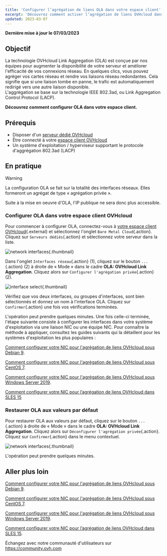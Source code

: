 ```yaml
---
title: 'Configurer l’agrégation de liens OLA dans votre espace client'
excerpt: 'Découvrez comment activer l’agrégation de liens OVHcloud dans votre espace client.'
updated: 2023-03-07
---
```


**Dernière mise à jour le 07/03/2023**

## Objectif

La technologie OVHcloud Link Aggregation (OLA) est conçue par nos équipes pour augmenter la disponibilité de votre serveur et améliorer l'efficacité de vos connexions réseau. En quelques clics, vous pouvez agréger vos cartes réseau et rendre vos liaisons réseau redondantes. Cela signifie que si une liaison tombe en panne, le trafic est automatiquement redirigé vers une autre liaison disponible.<br>
L'aggrégation se base sur la technologie IEEE 802.3ad, ou Link Aggregation Control Protocol (LACP).

**Découvrez comment configurer OLA dans votre espace client.**

## Prérequis

- Disposer d'un [serveur dédié OVHcloud](https://www.ovhcloud.com/fr-ca/bare-metal/)
- Être connecté à votre [espace client OVHcloud](https://ca.ovh.com/auth/?action=gotomanager&from=https://www.ovh.com/ca/fr/&ovhSubsidiary=qc)
- Un système d'exploitation / hyperviseur supportant le protocole d'aggrégation 802.3ad (LACP)

## En pratique

> [!warning]
>
> La configuration OLA se fait sur la totalité des interfaces réseaux. Elles formeront un agrégat de type « agrégation privée ».
>
> Suite à la mise en oeuvre d'OLA, l'IP publique ne sera donc plus accessible.
>

### Configurer OLA dans votre espace client OVHcloud

Pour commencer à configurer OLA, connectez-vous à [votre espace client OVHcloud](https://ca.ovh.com/auth/?action=gotomanager&from=https://www.ovh.com/ca/fr/&ovhSubsidiary=qc){.external} et sélectionnez l'onglet `Bare Metal Cloud`{.action}. Cliquez sur `Serveurs dédiés`{.action} et sélectionnez votre serveur dans la liste.

![network interfaces](images/network_interfaces2022.png){.thumbnail}

Dans l'onglet `Interfaces réseau`{.action} (1), cliquez sur le bouton `...`{.action} (2) à droite de « Mode » dans le cadre **OLA: OVHcloud Link Aggregation**. Cliquez alors sur `Configurer l'agrégation privée`{.action} (2).

![interface select](images/interface_select2021.png){.thumbnail}

Vérifiez que vos deux interfaces, ou groupes d'interfaces, sont bien sélectionnés et donnez un nom à l'interface OLA. Cliquez sur `Confirmer`{.action} une fois vos vérifications terminées.

L'opération peut prendre quelques minutes. Une fois celle-ci terminée, l'étape suivante consiste à configurer les interfaces dans votre système d'exploitation via une liaison NIC ou une équipe NIC. Pour connaître la méthode à appliquer, consultez les guides suivants qui la détaillent pour les systèmes d'exploitation les plus populaires :

[Comment configurer votre NIC pour l'agrégation de liens OVHcloud sous Debian 9](/pages/cloud/dedicated/ola-enable-debian9).

[Comment configurer votre NIC pour l'agrégation de liens OVHcloud sous CentOS 7](/pages/cloud/dedicated/ola-enable-centos7).

[Comment configurer votre NIC pour l'agrégation de liens OVHcloud sous Windows Server 2019](/pages/cloud/dedicated/ola-enable-w2k19).

[Comment configurer votre NIC pour l’agrégation de liens OVHcloud dans SLES 15](/pages/cloud/dedicated/ola-enable-sles15)

### Restaurer OLA aux valeurs par défaut

Pour restaurer OLA aux valeurs par défaut, cliquez sur le bouton `...`{.action} à droite de « Mode » dans le cadre **OLA: OVHcloud Link Aggregation**. Cliquez alors sur `Déconfigurer l'agrégation privée`{.action}. Cliquez sur `Confirmer`{.action} dans le menu contextuel.

![network interfaces](images/default_settings2021.png){.thumbnail}

L'opération peut prendre quelques minutes.

## Aller plus loin

[Comment configurer votre NIC pour l'agrégation de liens OVHcloud sous Debian 9](/pages/cloud/dedicated/ola-enable-debian9).

[Comment configurer votre NIC pour l'agrégation de liens OVHcloud sous CentOS 7](/pages/cloud/dedicated/ola-enable-centos7).

[Comment configurer votre NIC pour l'agrégation de liens OVHcloud sous Windows Server 2019](/pages/cloud/dedicated/ola-enable-w2k19).

[Comment configurer votre NIC pour l’agrégation de liens OVHcloud dans SLES 15](/pages/cloud/dedicated/ola-enable-sles15).

Échangez avec notre communauté d'utilisateurs sur <https://community.ovh.com>
